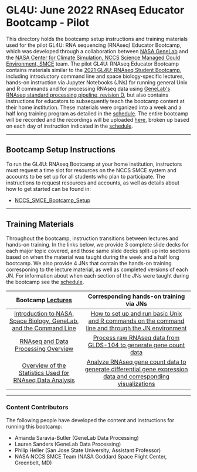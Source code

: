 # GL4U: June 2022 RNAseq Educator Bootcamp - Pilot

This directory holds the bootcamp setup instructions and training materials used for the pilot GL4U: RNA sequencing (RNAseq) Educator Bootcamp, which was developed through a collaboration between [NASA GeneLab](https://genelab.nasa.gov/) and the [NASA Center for Climate Simulation, NCCS](https://www.nccs.nasa.gov/) [Science Managed Could Environment, SMCE](https://www.nccs.nasa.gov/systems/SMCE) team. The pilot GL4U: RNAseq Educator Bootcamp contains materials similar to the [2021 GL4U: RNAseq Student Bootcamp](../June_2021_Student_Pilot), including introductory command line and space biology-specific lectures, hands-on instruction via Jupyter Notebooks (JNs) for running general Unix and R commands and for processing RNAseq data using [GeneLab's RNAseq standard processing pipeline, revision D](), but also contains instructions for educators to subsequently teach the bootcamp content at their home institution. These materials were organized into a week and a half long training program as detailed in the [schedule](Bootcamp_Schedule.md). The entire bootcamp will be recorded and the recordings will be uploaded [here](), broken up based on each day of instruction indicated in the [schedule](Bootcamp_Schedule.md).

---
## Bootcamp Setup Instructions
To run the GL4U: RNAseq Bootcamp at your home institution, instructors must request a time slot for resources on the NCCS SMCE system and accounts to be set up for all students who plan to participate. The instructions to request resources and accounts, as well as details about how to get started can be found in: 
- [NCCS_SMCE_Bootcamp_Setup](NCCS_SMCE_Bootcamp_Setup)

---
## Training Materials
Throughout the bootcamp, instruction transitions between lectures and hands-on training. In the links below, we provide 3 complete slide decks for each major topic covered, and those same slide decks split-up into sections based on when the material was taught during the week and a half long bootcamp. We also provide 4 JNs that contain the hands-on training corresponing to the lecture material, as well as completed versions of each JN. For information about when each section of the JNs were taught during the bootcamp see the [schedule](Bootcamp_Schedule.md). 

|Bootcamp [Lectures](Lectures)|Corresponding hands-on training via JNs|
|:---------------------------:|:-------------------------------------:|
|[Introduction to NASA, Space Biology, GeneLab, and the Command Line](Lectures/NASA_GL_CL_Intro)|[How to set up and run basic Unix and R commands on the command line and through the JN environment](Intro_JNs)|
|[RNAseq and Data Processing Overview](Lectures/RNAseq_Overview)|[Process raw RNAseq data from GLDS-104 to generate gene count data](RNAseq_fastq_to_counts_JN)|
|[Overview of the Statistics Used for RNAseq Data Analysis](Lectures/Statistics_Intro)|[Analyze RNAseq gene count data to generate differential gene expression data and corresponding visualizations](RNAseq_DGE_JN)|

---
### Content Contributors
The following people have developed the content and instructions for running this bootcamp:
- Amanda Saravia-Butler (GeneLab Data Processing)
- Lauren Sanders (GeneLab Data Processing)
- Philip Heller (San Jose State University, Assistant Professor)
- NASA NCCS SMCE Team (NASA Goddard Space Flight Center, Greenbelt, MD)
